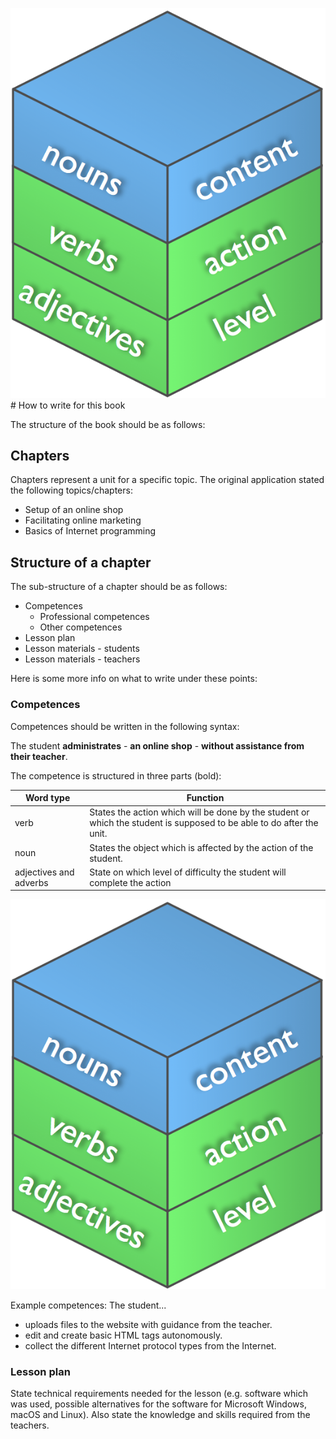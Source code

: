 ![](/assets/competence_diagram.png)# How to write for this book

The structure of the book should be as follows:

## Chapters
Chapters represent a unit for a specific topic. The original application stated the following topics/chapters:

* Setup of an online shop
* Facilitating online marketing
* Basics of Internet programming

## Structure of a chapter
The sub-structure of a chapter should be as follows:

* Competences
    * Professional competences
    * Other competences
* Lesson plan
* Lesson materials - students
* Lesson materials - teachers

Here is some more info on what to write under these points:

### Competences
Competences should be written in the following syntax:

The student **administrates** - **an online shop** - **without assistance from their teacher**.

The competence is structured in three parts (bold):

|Word type   |  Function      |
|------------|----------------|
|verb        | States the action which will be done by the student or which the student is supposed to be able to do after the unit. |
|noun        | States the object which is affected by the action of the student. |
|adjectives and adverbs | State on which level of difficulty the student will complete the action |

![Diagram: Structure of a competence](/assets/competence_diagram.png)

Example competences:
The student...

* uploads files to the website with guidance from the teacher.
* edit and create basic HTML tags autonomously.
* collect the different Internet protocol types from the Internet.

### Lesson plan

State technical requirements needed for the lesson (e.g. software which was used, possible alternatives for the software for Microsoft Windows, macOS and Linux). Also state the knowledge and skills required from the teachers.